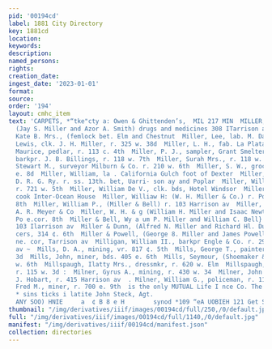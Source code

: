 ```yaml
---
pid: '00194cd'
label: 1881 City Directory
key: 1881cd
location: 
keywords: 
description: 
named_persons: 
rights: 
creation_date: 
ingest_date: '2023-01-01'
format: 
source: 
order: '194'
layout: cmhc_item
text: 'CARPETS, *“tke"cty a: Owen & Ghittenden’s,  MIL 217 MIN  MILLER, J. 8. & CO.,
  (Jay S. Miller and Azor A. Smith) drugs and medicines 308 ITarrison av  Miller,
  Kate B. Mrs., (femlock bet. Elm and Chestnut  Miller, Lee, lab. M. Dawes  Miller,
  Lewis, clk. J. H. Miller, r. 325 w. 38d  Miller, L. H., fab. La Plata Smelter  Miller,
  Maurice, pedlar, r. 113 c. 4th  Miller, P. J., sampler, Grant Smelter  Miller, Robert,
  barkpr. J. B. Billings, r. 118 w. 7th  Miller, Surah Mrs., r. 118 w. 8th  Miller,
  Stewart M., surveyor Milburn & Co. r. 210 w. 6th  Miller, S. W., grocer, r. 112
  e. 8d  Miller, William, la . California Gulch foot of Dexter  Miller, William, engineer
  D. R. G. Ry. r. ss. 13th. bet, Uarri- son ay and Poplar  Miller, William, miner,
  r. 721 w. 5th  Miller, William De V., clk. bds, Hotel Windsor  Miller, William H.,
  cook Inter-Ocean House  Miller, Williaw H: (W. H. Miller & Co.) r. Poplar se. cor
  8th  Miller, William P., (Miller & Bell) r. 103 Harrison av  Miller, W. D., Inb.
  A. R. Meyer & Co  Miller, W. H. & g (William H. Miller and Isaac Newton) boarding,
  Po e.cor. 8th  Miller & Bell, Wy a um P. Miller and William C. Bell} gun- smiths,
  103 Ilarrison av  Miller & Dunn, (Alfred N. Miller and Richard Hl. Dunn) gro- &
  cers, 314 ¢. 6th  Miller & Powell, (George 8. Miller and James Powell) r tate, 6th
  ne. cor, Tarrison av  Milligan, William II., barkpr Engle & Co. r. 294 Harrison
  av ~  Mills, D. A., mining, vr. 817 ¢. 5th  Mills, George T., painter, r. 518 e.
  3d  Mills, John, miner, bds. 405 e. 6th  Mills, Seymour, (Shoemaker & Co.) r. 125
  w. 6th  Millspaugh, Ilatty Mrs., dressmkr, r. 620 w. Elm  Millspaugh, Louis, miner,
  r. 115 w. 3d :  Milner, Gyrus A., mining, r. 430 w. 34  Milner, John A., elk. L.
  J. Hobart, r. 415 Harrison av  . Milner, William G., policeman, r. 112 n. Hemlock  Mindenhall,
  Fred M., miner, r. 700 e. 9th  is the only MUTUAL Life I nce Co. The Northwestern
  * sins ticks i latite John Steck, Agt.                                v SHOIWd MOT
  ANY SOO) HNIE     a  ¢ B 8 e H        synod *109 “eA UOBIEH 121 Get SHNIGH NO:     “S0% '
thumbnail: "/img/derivatives/iiif/images/00194cd/full/250,/0/default.jpg"
full: "/img/derivatives/iiif/images/00194cd/full/1140,/0/default.jpg"
manifest: "/img/derivatives/iiif/00194cd/manifest.json"
collection: directories
---
```

